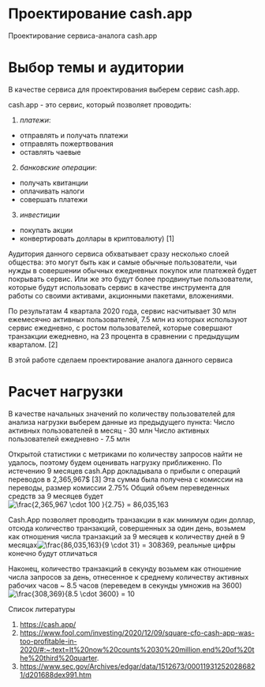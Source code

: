 # Проектирование cash.app
Проектирование сервиса-аналога cash.app

# Выбор темы и аудитории
 
 В качестве сервиса для проектирования выберем сервис cash.app.

 cash.app - это сервис, который позволяет проводить:
 1) *платежи*: 
 - отправлять и получать платежи
 - отправлять пожертвования
 - оставлять чаевые
 
 2) *банковские операции*:
 - получать квитанции
 - оплачивать налоги 
 - совершать платежи
 
 3) *инвестиции* 
 - покупать акции
 - конвертировать доллары в криптовалюту) [1]
 

Аудитория данного сервиса обхватывает сразу несколько слоей общества: это могут быть как и самые обычные пользователи, чьи нужды в совершении обычных ежедневных покупок или платежей будет покрывать сервис. Или же это будут более продвинутые пользователи, которые будут использовать сервис в качестве инструмента для работы со своими активами, акционными пакетами, вложениями. 

По результатам 4 квартала 2020 года, сервис насчитывает 30 млн ежемесячно активных пользователей, 7.5 млн из которых используют сервис ежедневно, с ростом пользователей, которые совершают транзакции ежедневно, на 23 процента в сравнении с предыдущим кварталом. [2]

В этой работе сделаем проектирование аналога данного сервиса

# Расчет нагрузки

В качестве начальных значений по количеству пользователей для анализа нагрузки выберем данные из предыдущего пункта: 
Число активных пользователей в месяц - 30 млн
Число активных пользователей ежедневно - 7.5 млн

Открытой статистики с метриками по количеству запросов найти не удалось, поэтому будем оценивать нагрузку приближенно. 
По истечению 9 месяцев cash.App докладывала о прибыли с операций переводов в 2,365,967$ [3]
Эта сумма была получена с комиссии на переводы, размер комиссии 2.75%
Общий объем переведенных средств за 9 месяцев будет <img src="https://latex.codecogs.com/gif.latex?\frac{2,365,967&space;\cdot&space;100&space;}{2.75}&space;=&space;86,035,163" title="\frac{2,365,967 \cdot 100 }{2.75} = 86,035,163" /> 

Cash.App позволяет проводить транзакции в как минимум один доллар, отсюда количество транзакций, совершенных за один день, возьмем как отношения числа транзакций за 9 месяцев к количеству дней в 9 месяцах<img src="https://latex.codecogs.com/gif.latex?\frac{86,035,163}{9&space;\cdot&space;31}&space;=&space;308369" title="\frac{86,035,163}{9 \cdot 31} = 308369" />, реальные цифры конечно будут отличаться

Наконец, количество транзакций в секунду возьмем как отношение числа запросов за день, отнесенное к среднему количеству активных рабочих часов ~ 8.5 часов (переведем в секунды умножив на 3600)
<img src="https://latex.codecogs.com/gif.latex?\frac{308,369}{8.5&space;\cdot&space;3600}&space;=&space;10" title="\frac{308,369}{8.5 \cdot 3600} = 10" />


Список литературы

1. https://cash.app/
2. https://www.fool.com/investing/2020/12/09/square-cfo-cash-app-was-too-profitable-in-2020/#:~:text=It%20now%20counts%2030%20million,end%20of%20the%20third%20quarter.
3. https://www.sec.gov/Archives/edgar/data/1512673/000119312520286821/d201688dex991.htm